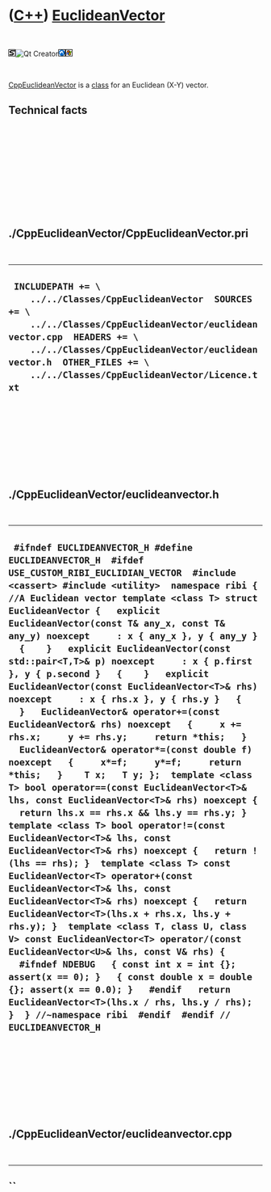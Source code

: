 
 

 

 

 

 

([C++](Cpp.md)) [EuclideanVector](CppEuclideanVector.md)
==========================================================

 

![STL](PicStl.png)![Qt
Creator](PicQtCreator.png)![Lubuntu](PicLubuntu.png)![Windows](PicWindows.png)

 

[CppEuclideanVector](CppEuclideanVector.md) is a [class](CppClass.md)
for an Euclidean (X-Y) vector.

Technical facts
---------------

 

 

 

 

 

 

./CppEuclideanVector/CppEuclideanVector.pri
-------------------------------------------

 

  -------------------------------------------------------------------------------------------------------------------------------------------------------------------------------------------------------------------------------------------------------------------------
  ` INCLUDEPATH += \     ../../Classes/CppEuclideanVector  SOURCES += \     ../../Classes/CppEuclideanVector/euclideanvector.cpp  HEADERS += \     ../../Classes/CppEuclideanVector/euclideanvector.h  OTHER_FILES += \     ../../Classes/CppEuclideanVector/Licence.txt`
  -------------------------------------------------------------------------------------------------------------------------------------------------------------------------------------------------------------------------------------------------------------------------

 

 

 

 

 

./CppEuclideanVector/euclideanvector.h
--------------------------------------

 

  ------------------------------------------------------------------------------------------------------------------------------------------------------------------------------------------------------------------------------------------------------------------------------------------------------------------------------------------------------------------------------------------------------------------------------------------------------------------------------------------------------------------------------------------------------------------------------------------------------------------------------------------------------------------------------------------------------------------------------------------------------------------------------------------------------------------------------------------------------------------------------------------------------------------------------------------------------------------------------------------------------------------------------------------------------------------------------------------------------------------------------------------------------------------------------------------------------------------------------------------------------------------------------------------------------------------------------------------------------------------------------------------------------------------------------------------------------------------------------------------------------------------------------------------------------------------------------------------------------------------------------------------------------------------------------------
  ` #ifndef EUCLIDEANVECTOR_H #define EUCLIDEANVECTOR_H  #ifdef USE_CUSTOM_RIBI_EUCLIDIAN_VECTOR  #include <cassert> #include <utility>  namespace ribi {  //A Euclidean vector template <class T> struct EuclideanVector {   explicit EuclideanVector(const T& any_x, const T& any_y) noexcept     : x { any_x }, y { any_y }   {    }   explicit EuclideanVector(const std::pair<T,T>& p) noexcept     : x { p.first }, y { p.second }   {    }   explicit EuclideanVector(const EuclideanVector<T>& rhs) noexcept     : x { rhs.x }, y { rhs.y }   {    }   EuclideanVector& operator+=(const EuclideanVector& rhs) noexcept   {     x += rhs.x;     y += rhs.y;     return *this;   }   EuclideanVector& operator*=(const double f) noexcept   {     x*=f;     y*=f;     return *this;   }    T x;   T y; };  template <class T> bool operator==(const EuclideanVector<T>& lhs, const EuclideanVector<T>& rhs) noexcept {   return lhs.x == rhs.x && lhs.y == rhs.y; }  template <class T> bool operator!=(const EuclideanVector<T>& lhs, const EuclideanVector<T>& rhs) noexcept {   return !(lhs == rhs); }  template <class T> const EuclideanVector<T> operator+(const EuclideanVector<T>& lhs, const EuclideanVector<T>& rhs) noexcept {   return EuclideanVector<T>(lhs.x + rhs.x, lhs.y + rhs.y); }  template <class T, class U, class V> const EuclideanVector<T> operator/(const EuclideanVector<U>& lhs, const V& rhs) {   #ifndef NDEBUG   { const int x = int {}; assert(x == 0); }   { const double x = double {}; assert(x == 0.0); }   #endif   return EuclideanVector<T>(lhs.x / rhs, lhs.y / rhs); }  } //~namespace ribi  #endif  #endif // EUCLIDEANVECTOR_H`
  ------------------------------------------------------------------------------------------------------------------------------------------------------------------------------------------------------------------------------------------------------------------------------------------------------------------------------------------------------------------------------------------------------------------------------------------------------------------------------------------------------------------------------------------------------------------------------------------------------------------------------------------------------------------------------------------------------------------------------------------------------------------------------------------------------------------------------------------------------------------------------------------------------------------------------------------------------------------------------------------------------------------------------------------------------------------------------------------------------------------------------------------------------------------------------------------------------------------------------------------------------------------------------------------------------------------------------------------------------------------------------------------------------------------------------------------------------------------------------------------------------------------------------------------------------------------------------------------------------------------------------------------------------------------------------------

 

 

 

 

 

./CppEuclideanVector/euclideanvector.cpp
----------------------------------------

 

  ----
  ``
  ----

 

 

 

 

 

 

